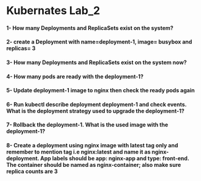 # Kubernates Lab_2
#### 1- How many Deployments and ReplicaSets exist on the system?
#### 2- create a Deployment with name=deployment-1, image= busybox and replicas= 3
#### 3- How many Deployments and ReplicaSets exist on the system now?
#### 4- How many pods are ready with the deployment-1?
#### 5- Update deployment-1 image to nginx then check the ready pods again
#### 6- Run kubectl describe deployment deployment-1 and check events. What is the deployment strategy used to upgrade the deployment-1?
#### 7- Rollback the deployment-1. What is the used image with the deployment-1?
#### 8- Create a deployment using nginx image with latest tag only and remember to mention tag i.e nginx:latest and name it as nginx-deployment. App labels should be app: nginx-app and type: front-end. The container should be named as nginx-container; also make sure replica counts are 3
